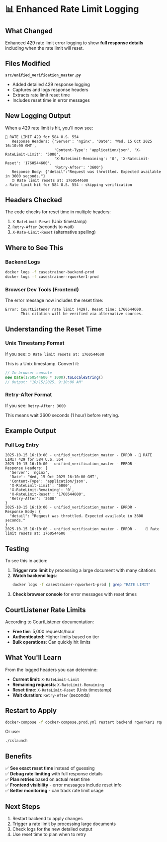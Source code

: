 # 📊 Enhanced Rate Limit Logging

## What Changed

Enhanced 429 rate limit error logging to show **full response details** including when the rate limit will reset.

## Files Modified

**`src/unified_verification_master.py`**
- Added detailed 429 response logging
- Captures and logs response headers
- Extracts rate limit reset time
- Includes reset time in error messages

## New Logging Output

When a 429 rate limit is hit, you'll now see:

```
🚨 RATE LIMIT 429 for 584 U.S. 554
   Response Headers: {'Server': 'nginx', 'Date': 'Wed, 15 Oct 2025 16:10:00 GMT', 
                      'Content-Type': 'application/json', 'X-RateLimit-Limit': '5000',
                      'X-RateLimit-Remaining': '0', 'X-RateLimit-Reset': '1760544600',
                      'Retry-After': '3600'}
   Response Body: {"detail":"Request was throttled. Expected available in 3600 seconds."}
   ⏰ Rate limit resets at: 1760544600
⚠️ Rate limit hit for 584 U.S. 554 - skipping verification
```

## Headers Checked

The code checks for reset time in multiple headers:
1. `X-RateLimit-Reset` (Unix timestamp)
2. `Retry-After` (seconds to wait)
3. `X-Rate-Limit-Reset` (alternative spelling)

## Where to See This

### Backend Logs
```bash
docker logs -f casestrainer-backend-prod
docker logs -f casestrainer-rqworker1-prod
```

### Browser Dev Tools (Frontend)
The error message now includes the reset time:
```
Error: CourtListener rate limit (429). Reset time: 1760544600. 
       This citation will be verified via alternative sources.
```

## Understanding the Reset Time

### Unix Timestamp Format
If you see: `⏰ Rate limit resets at: 1760544600`

This is a Unix timestamp. Convert it:
```javascript
// In browser console
new Date(1760544600 * 1000).toLocaleString()
// Output: "10/15/2025, 9:10:00 AM"
```

### Retry-After Format
If you see: `Retry-After: 3600`

This means wait 3600 seconds (1 hour) before retrying.

## Example Output

### Full Log Entry
```
2025-10-15 16:10:00 - unified_verification_master - ERROR - 🚨 RATE LIMIT 429 for 584 U.S. 554
2025-10-15 16:10:00 - unified_verification_master - ERROR -    Response Headers: {
  'Server': 'nginx',
  'Date': 'Wed, 15 Oct 2025 16:10:00 GMT',
  'Content-Type': 'application/json',
  'X-RateLimit-Limit': '5000',
  'X-RateLimit-Remaining': '0',
  'X-RateLimit-Reset': '1760544600',
  'Retry-After': '3600'
}
2025-10-15 16:10:00 - unified_verification_master - ERROR -    Response Body: {
  "detail": "Request was throttled. Expected available in 3600 seconds."
}
2025-10-15 16:10:00 - unified_verification_master - ERROR -    ⏰ Rate limit resets at: 1760544600
```

## Testing

To see this in action:

1. **Trigger rate limit** by processing a large document with many citations
2. **Watch backend logs**:
   ```bash
   docker logs -f casestrainer-rqworker1-prod | grep "RATE LIMIT"
   ```
3. **Check browser console** for error messages with reset times

## CourtListener Rate Limits

According to CourtListener documentation:
- **Free tier**: 5,000 requests/hour
- **Authenticated**: Higher limits based on tier
- **Bulk operations**: Can quickly hit limits

## What You'll Learn

From the logged headers you can determine:
- **Current limit**: `X-RateLimit-Limit`
- **Remaining requests**: `X-RateLimit-Remaining`
- **Reset time**: `X-RateLimit-Reset` (Unix timestamp)
- **Wait duration**: `Retry-After` (seconds)

## Restart to Apply

```bash
docker-compose -f docker-compose.prod.yml restart backend rqworker1 rqworker2 rqworker3
```

Or use:
```bash
./cslaunch
```

## Benefits

✅ **See exact reset time** instead of guessing  
✅ **Debug rate limiting** with full response details  
✅ **Plan retries** based on actual reset time  
✅ **Frontend visibility** - error messages include reset info  
✅ **Better monitoring** - can track rate limit usage

## Next Steps

1. Restart backend to apply changes
2. Trigger a rate limit by processing large documents
3. Check logs for the new detailed output
4. Use reset time to plan when to retry
